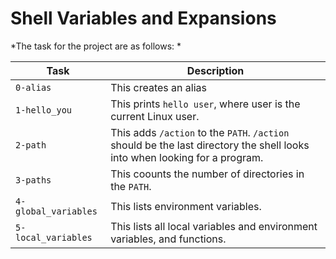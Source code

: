 # Shell Variables and Expansions

*The task for the project are as follows: *

Task | Description
---|---
`0-alias` | This creates an alias
`1-hello_you` | This prints `hello user`, where user is the current Linux user.
`2-path` | This adds `/action` to the `PATH`. `/action` should be the last directory the shell looks into when looking for a program.
`3-paths` | This coounts the number of directories in the `PATH`.
`4-global_variables` | This lists environment variables.
`5-local_variables` | This lists all local variables and environment variables, and functions.